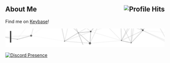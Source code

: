 <h2>About Me <img align="right" alt="Profile Hits" src="https://komarev.com/ghpvc/?username=kannadev&style=flat-square"></h2>

Find me on [Keybase](https://keybase.io/hazeldev)!

[<img src="https://raw.githubusercontent.com/KannaDev/KannaDev/main/intro.gif" alt="👋 Hi there! I'm Kanna." title="👋 Hi there! I'm Kanna"/>](https://github.com/KannaDev/)

[![Discord Presence](https://lanyard.cnrad.dev/api/317728561106518019)](https://discord.com/users/317728561106518019)

<!--START_SECTION:waka-->
<!--END_SECTION:waka-->
